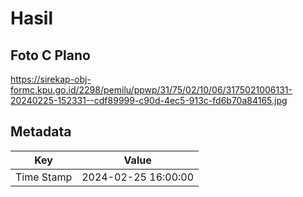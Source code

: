 # Hasil

## Foto C Plano

https://sirekap-obj-formc.kpu.go.id/2298/pemilu/ppwp/31/75/02/10/06/3175021006131-20240225-152331--cdf89999-c90d-4ec5-913c-fd6b70a84165.jpg


## Metadata

| Key        | Value               |
| ---------- | ------------------- |
| Time Stamp | 2024-02-25 16:00:00 |



